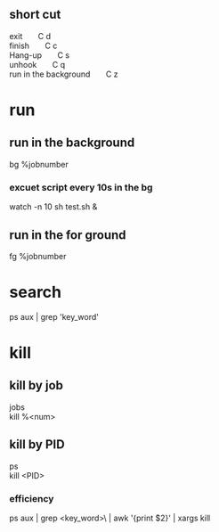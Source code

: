 ## short cut
exit&emsp;&emsp;C d  
finish&emsp;&emsp;C c  
Hang-up&emsp;&emsp;C s  
unhook&emsp;&emsp;C q  
run in the background&emsp;&emsp;C z  
# run
## run in the background
bg %jobnumber  
### excuet script every 10s in the bg  
watch -n 10 sh test.sh &  
## run in the for ground
fg %jobnumber  
# search
ps aux | grep 'key_word'
# kill
## kill by job
jobs  
kill %\<num\>  
## kill by PID
ps  
kill \<PID\>  
### efficiency
ps aux | grep \<key_word>\ | awk '{print $2}' | xargs kill  


